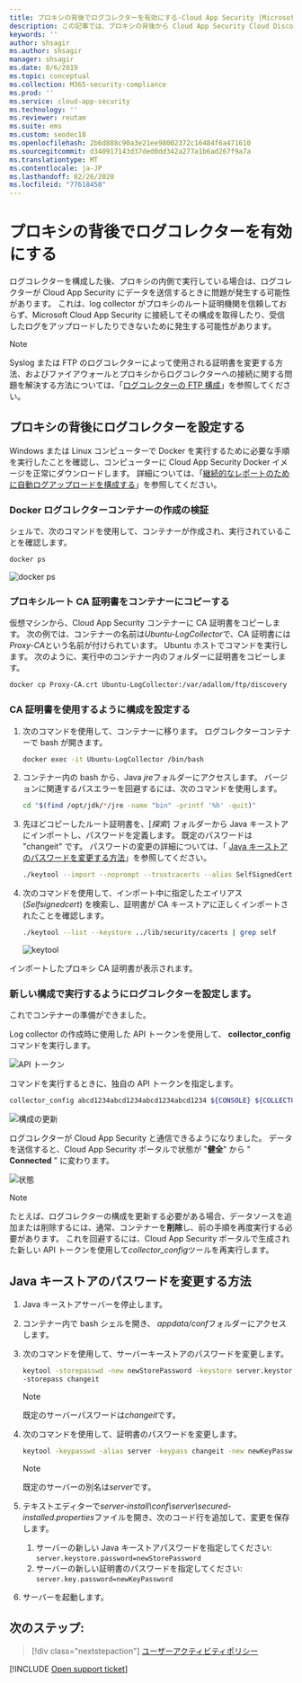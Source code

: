 ```yaml
---
title: プロキシの背後でログコレクターを有効にする-Cloud App Security |Microsoft Docs
description: この記事では、プロキシの背後から Cloud App Security Cloud Discovery ログコレクターを有効にする方法について説明します。
keywords: ''
author: shsagir
ms.author: shsagir
manager: shsagir
ms.date: 8/6/2019
ms.topic: conceptual
ms.collection: M365-security-compliance
ms.prod: ''
ms.service: cloud-app-security
ms.technology: ''
ms.reviewer: reutam
ms.suite: ems
ms.custom: seodec18
ms.openlocfilehash: 2b6d888c90a3e21ee98002372c16484f6a471610
ms.sourcegitcommit: d340917143d37ded0dd342a277a1b6ad267f9a7a
ms.translationtype: MT
ms.contentlocale: ja-JP
ms.lasthandoff: 02/26/2020
ms.locfileid: "77618450"
---
```

# <a name="enable-the-log-collector-behind-a-proxy"></a>プロキシの背後でログコレクターを有効にする

ログコレクターを構成した後、プロキシの内側で実行している場合は、ログコレクターが Cloud App Security にデータを送信するときに問題が発生する可能性があります。 これは、log collector がプロキシのルート証明機関を信頼しておらず、Microsoft Cloud App Security に接続してその構成を取得したり、受信したログをアップロードしたりできないために発生する可能性があります。

>[!NOTE]
> Syslog または FTP のログコレクターによって使用される証明書を変更する方法、およびファイアウォールとプロキシからログコレクターへの接続に関する問題を解決する方法については、「[ログコレクターの FTP 構成](log-collector-ftp.md)」を参照してください。
>

## <a name="set-up-the-log-collector-behind-a-proxy"></a>プロキシの背後にログコレクターを設定する

Windows または Linux コンピューターで Docker を実行するために必要な手順を実行したことを確認し、コンピューターに Cloud App Security Docker イメージを正常にダウンロードします。 詳細については、「[継続的なレポートのために自動ログアップロードを構成する](discovery-docker.md)」を参照してください。

### <a name="validate-docker-log-collector-container-creation"></a>Docker ログコレクターコンテナーの作成の検証

シェルで、次のコマンドを使用して、コンテナーが作成され、実行されていることを確認します。

```bash
docker ps
```

![docker ps](media/docker-1.png)

### <a name="copy-proxy-root-ca-certificate-to-the-container"></a>プロキシルート CA 証明書をコンテナーにコピーする

仮想マシンから、Cloud App Security コンテナーに CA 証明書をコピーします。 次の例では、コンテナーの名前は*Ubuntu-LogCollector*で、CA 証明書には*Proxy-CA*という名前が付けられています。
Ubuntu ホストでコマンドを実行します。 次のように、実行中のコンテナー内のフォルダーに証明書をコピーします。

```bash
docker cp Proxy-CA.crt Ubuntu-LogCollector:/var/adallom/ftp/discovery
```

### <a name="set-the-configuration-to-work-with-the-ca-certificate"></a>CA 証明書を使用するように構成を設定する

1. 次のコマンドを使用して、コンテナーに移ります。 ログコレクターコンテナーで bash が開きます。

    ```bash
    docker exec -it Ubuntu-LogCollector /bin/bash
    ```

2. コンテナー内の bash から、Java *jre*フォルダーにアクセスします。 バージョンに関連するパスエラーを回避するには、次のコマンドを使用します。

    ```bash
    cd "$(find /opt/jdk/*/jre -name "bin" -printf '%h' -quit)"
    ```

3. 先ほどコピーしたルート証明書を、[*探索*] フォルダーから Java キーストアにインポートし、パスワードを定義します。 既定のパスワードは "changeit" です。 パスワードの変更の詳細については、「 [Java キーストアのパスワードを変更する方法](#how-to-change-the-java-keystore-password)」を参照してください。

    ```bash
    ./keytool --import --noprompt --trustcacerts --alias SelfSignedCert --file /var/adallom/ftp/discovery/Proxy-CA.crt --keystore ../lib/security/cacerts --storepass <password>
    ```

4. 次のコマンドを使用して、インポート中に指定したエイリアス (*Selfsignedcert*) を検索し、証明書が CA キーストアに正しくインポートされたことを確認します。

    ```bash
    ./keytool --list --keystore ../lib/security/cacerts | grep self
    ```

    ![keytool](media/docker-2.png "keytool")

インポートしたプロキシ CA 証明書が表示されます。

### <a name="set-the-log-collector-to-run-with-the-new-configuration"></a>新しい構成で実行するようにログコレクターを設定します。

これでコンテナーの準備ができました。

Log collector の作成時に使用した API トークンを使用して、 **collector_config**コマンドを実行します。

![API トークン](media/docker-3.png "API トークン")

コマンドを実行するときに、独自の API トークンを指定します。

```bash
collector_config abcd1234abcd1234abcd1234abcd1234 ${CONSOLE} ${COLLECTOR}
```

![構成の更新](media/docker-4.png "構成の更新")

ログコレクターが Cloud App Security と通信できるようになりました。 データを送信すると、Cloud App Security ポータルで状態が "**健全**" から " **Connected** " に変わります。

![状態](media/docker-5.png "状態")

>[!NOTE]
> たとえば、ログコレクターの構成を更新する必要がある場合、データソースを追加または削除するには、通常、コンテナーを**削除**し、前の手順を再度実行する必要があります。 これを回避するには、Cloud App Security ポータルで生成された新しい API トークンを使用して*collector_config*ツールを再実行します。

## <a name="how-to-change-the-java-keystore-password"></a>Java キーストアのパスワードを変更する方法

1. Java キーストアサーバーを停止します。
1. コンテナー内で bash シェルを開き、 *appdata/conf*フォルダーにアクセスします。
1. 次のコマンドを使用して、サーバーキーストアのパスワードを変更します。

    ```bash
    keytool -storepasswd -new newStorePassword -keystore server.keystore
    -storepass changeit
    ```

    > [!NOTE]
    > 既定のサーバーパスワードは*changeit*です。

1. 次のコマンドを使用して、証明書のパスワードを変更します。

    ```bash
    keytool -keypasswd -alias server -keypass changeit -new newKeyPassword -keystore server.keystore -storepass newStorePassword
    ```

    > [!NOTE]
    > 既定のサーバーの別名は*server*です。

1. テキストエディターで*server-install\conf\server\secured-installed.properties*ファイルを開き、次のコード行を追加して、変更を保存します。
    1. サーバーの新しい Java キーストアパスワードを指定してください: `server.keystore.password=newStorePassword`
    1. サーバーの新しい証明書のパスワードを指定してください: `server.key.password=newKeyPassword`
1. サーバーを起動します。

## <a name="next-steps"></a>次のステップ:

> [!div class="nextstepaction"]
> [ユーザーアクティビティポリシー](user-activity-policies.md)

[!INCLUDE [Open support ticket](includes/support.md)]
